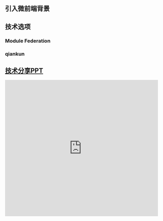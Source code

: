 ## 引入微前端背景       
## 技术选项     
### Module Federation    
### qiankun        
## [技术分享PPT](https://nibilin33.github.io/frontend-blog/micro-frontend/#0)

<iframe  
 height=450 
 width=100% 
 src="https://nibilin33.github.io/frontend-blog/micro-frontend/#0"  
 frameborder=0  
 allowfullscreen>
 </iframe>
